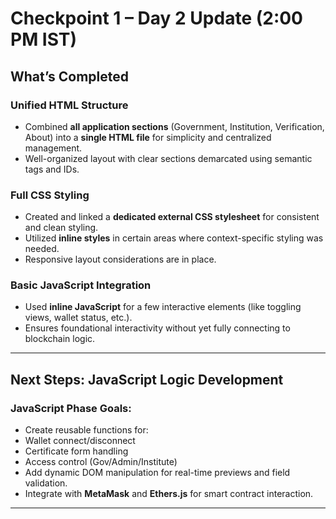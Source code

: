 # Checkpoint 1 – Day 2 Update (2:00 PM IST)

## What’s Completed

### Unified HTML Structure
- Combined **all application sections** (Government, Institution, Verification, About) into a **single HTML file** for simplicity and centralized management.
- Well-organized layout with clear sections demarcated using semantic tags and IDs.

### Full CSS Styling
- Created and linked a **dedicated external CSS stylesheet** for consistent and clean styling.
- Utilized **inline styles** in certain areas where context-specific styling was needed.
- Responsive layout considerations are in place.

### Basic JavaScript Integration
- Used **inline JavaScript** for a few interactive elements (like toggling views, wallet status, etc.).
- Ensures foundational interactivity without yet fully connecting to blockchain logic.

---

## Next Steps: JavaScript Logic Development

### JavaScript Phase Goals:
  - Create reusable functions for:
  - Wallet connect/disconnect
  - Certificate form handling
  - Access control (Gov/Admin/Institute)
  - Add dynamic DOM manipulation for real-time previews and field validation.
  - Integrate with **MetaMask** and **Ethers.js** for smart contract interaction.

---

